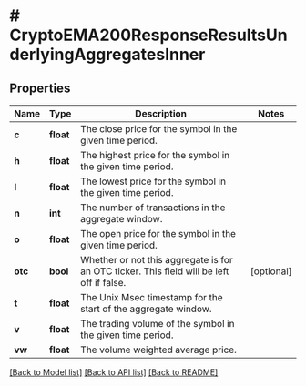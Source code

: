 # # CryptoEMA200ResponseResultsUnderlyingAggregatesInner

## Properties

Name | Type | Description | Notes
------------ | ------------- | ------------- | -------------
**c** | **float** | The close price for the symbol in the given time period. |
**h** | **float** | The highest price for the symbol in the given time period. |
**l** | **float** | The lowest price for the symbol in the given time period. |
**n** | **int** | The number of transactions in the aggregate window. |
**o** | **float** | The open price for the symbol in the given time period. |
**otc** | **bool** | Whether or not this aggregate is for an OTC ticker. This field will be left off if false. | [optional]
**t** | **float** | The Unix Msec timestamp for the start of the aggregate window. |
**v** | **float** | The trading volume of the symbol in the given time period. |
**vw** | **float** | The volume weighted average price. |

[[Back to Model list]](../../README.md#models) [[Back to API list]](../../README.md#endpoints) [[Back to README]](../../README.md)
